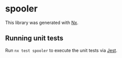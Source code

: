 # spooler

This library was generated with [Nx](https://nx.dev).

## Running unit tests

Run `nx test spooler` to execute the unit tests via [Jest](https://jestjs.io).
